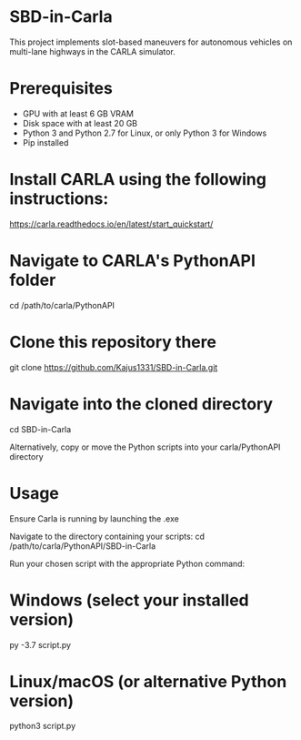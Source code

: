 # SBD-in-Carla

This project implements slot-based maneuvers for autonomous vehicles on multi-lane highways in the CARLA simulator.  

# Prerequisites

- GPU with at least 6 GB VRAM
- Disk space with at least 20 GB
- Python 3 and Python 2.7 for Linux, or only Python 3 for Windows
- Pip installed

# Install CARLA using the following instructions:
https://carla.readthedocs.io/en/latest/start_quickstart/

# Navigate to CARLA's PythonAPI folder
cd /path/to/carla/PythonAPI

# Clone this repository there
git clone https://github.com/Kajus1331/SBD-in-Carla.git

# Navigate into the cloned directory
cd SBD-in-Carla

Alternatively, copy or move the Python scripts into your carla/PythonAPI directory

# Usage

Ensure Carla is running by launching the .exe

Navigate to the directory containing your scripts:
cd /path/to/carla/PythonAPI/SBD-in-Carla

Run your chosen script with the appropriate Python command:
# Windows (select your installed version)
py -3.7 script.py

# Linux/macOS (or alternative Python version)
python3 script.py
